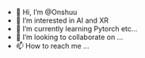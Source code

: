 - 👋 Hi, I’m @Onshuu
- 👀 I’m interested in AI and XR
- 🌱 I’m currently learning Pytorch etc...
- 💞️ I’m looking to collaborate on ...
- 📫 How to reach me ...

<!---
Onshuu/Onshuu is a ✨ special ✨ repository because its `README.md` (this file) appears on your GitHub profile.
You can click the Preview link to take a look at your changes.
--->
